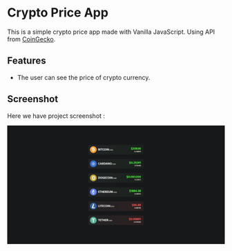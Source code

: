 # Crypto Price App
This is a simple crypto price app made with Vanilla JavaScript. Using API from [CoinGecko](https://www.coingecko.com/en/api).

## Features
- The user can see the price of crypto currency.

## Screenshot
Here we have project screenshot :

![screenshot](screenshot.jpeg)
